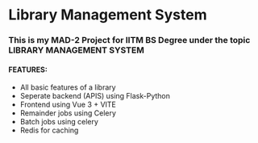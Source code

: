 # Library Management System

### This is my MAD-2 Project for IITM BS Degree under the topic LIBRARY MANAGEMENT SYSTEM

#### FEATURES:
- All basic features of a library
- Seperate backend (APIS) using Flask-Python
- Frontend using Vue 3 + VITE
- Remainder jobs using Celery
- Batch jobs using celery
- Redis for caching
